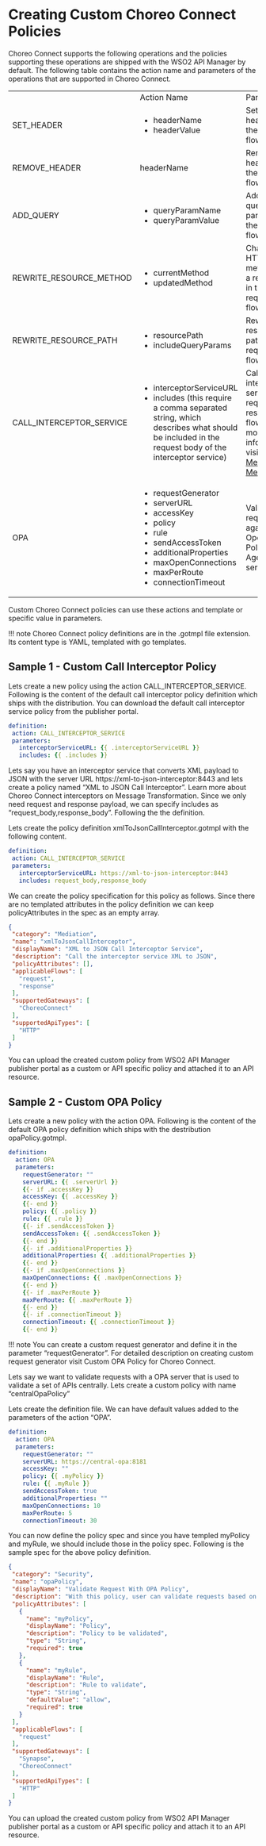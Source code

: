 # Creating Custom Choreo Connect Policies

Choreo Connect supports the following operations and the policies supporting these operations are shipped with the WSO2 API Manager by default. The following table contains the action name and parameters of the operations that are supported in Choreo Connect.


<table>
 <th>
    <td>Action Name</td>
    <td>Parameters</td>
    <td>Description</td>
 </th>
 <tr>
    <td>SET_HEADER</td>
    <td>
        <ul>
            <li>headerName</li>
            <li>headerValue</li>
        </ul></td>
    <td>Set a header in the request flow.</td>
 </tr>
 <tr>
    <td>REMOVE_HEADER</td>
    <td >headerName</td>
    <td>Remove a header in the request flow.</td>
 </tr>
 <tr>
    <td>ADD_QUERY</td>
    <td>
        <ul>
            <li>queryParamName</li>
            <li>queryParamValue</li>
        <ul></td>
    <td>Add a query param in the request flow.</td>
 </tr>
 <tr>
    <td>REWRITE_RESOURCE_METHOD</td>
    <td>
        <ul>
            <li>currentMethod</li>
            <li>updatedMethod</li>
        </ul></td>
    <td>Change the HTTP method of a resource in the request flow.</td>
 </tr>
 <tr>
    <td>REWRITE_RESOURCE_PATH</td>
    <td>
        <ul>
            <li>resourcePath</li>
            <li>includeQueryParams</li>
        </ul></td>
    <td>Rewrite the resource path in the request flow.</td>
 </tr>
 <tr>
    <td>CALL_INTERCEPTOR_SERVICE</td>
    <td>
        <ul>
            <li>interceptorServiceURL</li>
            <li>includes (this require a comma separated string, which describes what should be included in the request body of the interceptor service)</li>
        </ul></td>
    <td>Call an interceptor service in request or response flow. For more information, visit <a href="{{base_path}}/deploy-and-publish/deploy-on-gateway/choreo-connect/message-transformation/message-transformation-overview">Message Mediation</a>.</td>
 </tr>
 <tr>
    <td>OPA</td>
    <td>
        <ul>
            <li>requestGenerator</li>
            <li>serverURL</li>
            <li>accessKey</li>
            <li>policy</li>
            <li>rule</li>
            <li>sendAccessToken</li>
            <li>additionalProperties</li>
            <li>maxOpenConnections</li>
            <li>maxPerRoute</li>
            <li>connectionTimeout</li>
        </ul></td>
    <td>Validate the request against Open Policy Agent server.</td>
 </tr>
</table>

Custom Choreo Connect policies can use these actions and template or specific value in parameters.

!!! note
	Choreo Connect policy definitions are in the .gotmpl file extension. Its content type is YAML, templated with go templates.

## Sample 1 - Custom Call Interceptor Policy

Lets create a new policy using the action CALL_INTERCEPTOR_SERVICE. Following is the content of the default call interceptor policy definition which ships with the distribution. You can download the default call interceptor service policy from the publisher portal.

```yaml tab=ccAddHeader.gotmpl’
definition:
 action: CALL_INTERCEPTOR_SERVICE
 parameters:
   interceptorServiceURL: {{ .interceptorServiceURL }}
   includes: {{ .includes }}
```

Lets say you have an interceptor service that converts XML payload to JSON with the server URL https://xml-to-json-interceptor:8443 and lets create a policy named “XML to JSON Call Interceptor”. Learn more about Choreo Connect interceptors on Message Transformation. Since we only need request and response payload, we can specify includes as “request_body,response_body”. Following the the definition.

Lets create the policy definition xmlToJsonCallInterceptor.gotmpl with the following content.

```yaml tab=xmlToJsonCallInterceptor.gotmpl’
definition:
 action: CALL_INTERCEPTOR_SERVICE
 parameters:
   interceptorServiceURL: https://xml-to-json-interceptor:8443
   includes: request_body,response_body
```

We can create the policy specification for this policy as follows. Since there are no templated attributes in the policy definition we can keep policyAttributes in the spec as an empty array.

```json tab=’xmlToJsonCallInterceptor.json’
{
 "category": "Mediation",
 "name": "xmlToJsonCallInterceptor",
 "displayName": "XML to JSON Call Interceptor Service",
 "description": "Call the interceptor service XML to JSON",
 "policyAttributes": [],
 "applicableFlows": [
   "request",
   "response"
 ],
 "supportedGateways": [
   "ChoreoConnect"
 ],
 "supportedApiTypes": [
   "HTTP"
 ]
}
```

You can upload the created custom policy from WSO2 API Manager publisher portal as a custom or API specific policy and attached it to an API resource.


## Sample 2 - Custom OPA Policy

Lets create a new policy with the action OPA. Following is the content of the default OPA policy definition which ships with the destribution opaPolicy.gotmpl.

```yaml tab=’opaPolicy.gotmpl’
definition:
  action: OPA
  parameters:
    requestGenerator: ""
    serverURL: {{ .serverUrl }}
    {{- if .accessKey }}
    accessKey: {{ .accessKey }}
    {{- end }}
    policy: {{ .policy }}
    rule: {{ .rule }}
    {{- if .sendAccessToken }}
    sendAccessToken: {{ .sendAccessToken }}
    {{- end }}
    {{- if .additionalProperties }}
    additionalProperties: {{ .additionalProperties }}
    {{- end }}
    {{- if .maxOpenConnections }}
    maxOpenConnections: {{ .maxOpenConnections }}
    {{- end }}
    {{- if .maxPerRoute }}
    maxPerRoute: {{ .maxPerRoute }}
    {{- end }}
    {{- if .connectionTimeout }}
    connectionTimeout: {{ .connectionTimeout }}
    {{- end }}
```

!!! note
    You can create a custom request generator and define it in the parameter “requestGenerator”. For detailed description on creating custom request generator visit Custom OPA Policy for Choreo Connect.

Lets say we want to validate requests with a OPA server that is used to validate a set of APIs centrally. Lets create a custom policy with name “centralOpaPolicy”

Lets create the definition file. We can have default values added to the parameters of the action “OPA”.

```yaml tab=centralOpaPolicy.gotmpl’
definition:
  action: OPA
  parameters:
    requestGenerator: ""
    serverURL: https://central-opa:8181
    accessKey: ""
    policy: {{ .myPolicy }}
    rule: {{ .myRule }}
    sendAccessToken: true
    additionalProperties: ""
    maxOpenConnections: 10
    maxPerRoute: 5
    connectionTimeout: 30
```

You can now define the policy spec and since you have templed myPolicy and myRule, we should include those in the policy spec. Following is the sample spec for the above policy definition.

```json tab=’centralOpaPolicy.json’
{
 "category": "Security",
 "name": "opaPolicy",
 "displayName": "Validate Request With OPA Policy",
 "description": "With this policy, user can validate requests based on the OPA policy engine",
 "policyAttributes": [
   {
     "name": "myPolicy",
     "displayName": "Policy",
     "description": "Policy to be validated",
     "type": "String",
     "required": true
   },
   {
     "name": "myRule",
     "displayName": "Rule",
     "description": "Rule to validate",
     "type": "String",
     "defaultValue": "allow",
     "required": true
   }
 ],
 "applicableFlows": [
   "request"
 ],
 "supportedGateways": [
   "Synapse",
   "ChoreoConnect"
 ],
 "supportedApiTypes": [
   "HTTP"
 ]
}
```

You can upload the created custom policy from WSO2 API Manager publisher portal as a custom or API specific policy and attach it to an API resource.
